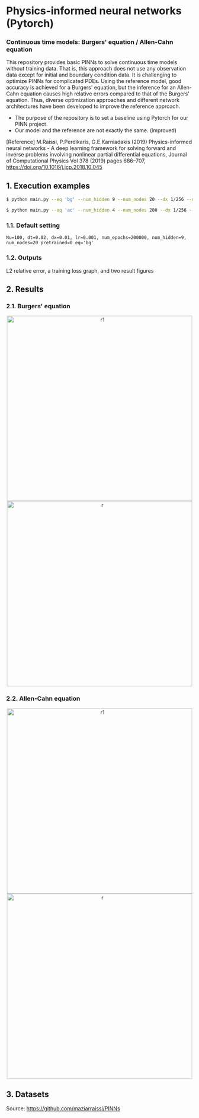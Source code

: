 # Physics-informed neural networks (Pytorch)
### Continuous time models: Burgers' equation / Allen-Cahn equation
This repository provides basic PINNs to solve continuous time models without training data. That is, this approach does not use any observation data except for initial and boundary condition data. It is challenging to optimize PINNs for complicated PDEs. Using the reference model, good accuracy is achieved for a Burgers' equation, but the inference for an Allen-Cahn equation causes high relative errors compared to that of the Burgers' equation. Thus, diverse optimization approaches and different network architectures have been developed to improve the reference approach.

* The purpose of the repository is to set a baseline using Pytorch for our PINN project.
* Our model and the reference are not exactly the same. (improved)

[Reference] M.Raissi, P.Perdikaris, G.E.Karniadakis (2019) Physics-informed neural networks - A deep learning framework for solving forward and inverse problems involving nonlinear partial differential equations, Journal of Computational Physics Vol 378 (2019) pages 686–707, https://doi.org/10.1016/j.jcp.2018.10.045

## 1. Execution examples
```bash
$ python main.py --eq 'bg' --num_hidden 9 --num_nodes 20 --dx 1/256 --dt 0.002                                 
```
```bash
$ python main.py --eq 'ac' --num_hidden 4 --num_nodes 200 --dx 1/256 --dt 0.002                                    
```
### 1.1. Default setting
```
Nu=100, dt=0.02, dx=0.01, lr=0.001, num_epochs=200000, num_hidden=9, num_nodes=20 pretrained=0 eq='bg'
```
### 1.2. Outputs
L2 relative error, a training loss graph, and two result figures

## 2. Results
### 2.1. Burgers' equation
<p align="center">
<img width="500" alt="r1" src="https://user-images.githubusercontent.com/52735725/172022015-09c094e7-ae69-44fd-9319-b5039e436f15.png">
<img width="500" alt="r" src="https://user-images.githubusercontent.com/52735725/164943040-a356729e-795e-42ed-b37a-9abf6fa8bb46.png">
</p>

### 2.2. Allen-Cahn equation
<p align="center">
<img width="500" alt="r1" src="https://user-images.githubusercontent.com/52735725/172065924-8d884678-ced7-4b35-9787-3f934b27870f.png">
<img width="500" alt="r" src="https://user-images.githubusercontent.com/52735725/172065910-e21e943a-1200-4871-ad3d-a78b9ce49dd1.png">
</p>

## 3. Datasets
Source: https://github.com/maziarraissi/PINNs

